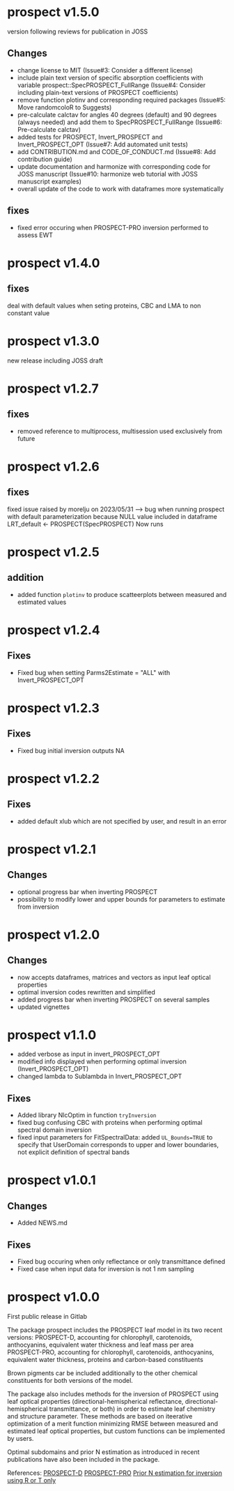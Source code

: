 # prospect v1.5.0
version following reviews for publication in JOSS

## Changes
- change license to MIT (Issue#3:  Consider a different license)
- include plain text version of specific absorption coefficients with variable prospect::SpecPROSPECT_FullRange (Issue#4:  Consider including plain-text versions of PROSPECT coefficients)
- remove function plotinv and corresponding required packages (Issue#5: Move randomcoloR to Suggests)
- pre-calculate calctav for angles 40 degrees (default) and 90 degrees (always needed) and add them to SpecPROSPECT_FullRange (Issue#6: Pre-calculate calctav)
- added tests for PROSPECT, Invert_PROSPECT and Invert_PROSPECT_OPT (Issue#7: Add automated unit tests)
- add CONTRIBUTION.md and CODE_OF_CONDUCT.md (Issue#8: Add contribution guide)
- update documentation and harmonize with corresponding code for JOSS manuscript (Issue#10: harmonize web tutorial with JOSS manuscript examples)
- overall update of the code to work with dataframes more systematically

## fixes
- fixed error occuring when PROSPECT-PRO inversion performed to assess EWT

# prospect v1.4.0

## fixes
deal with default values when seting proteins, CBC and LMA to non constant value

# prospect v1.3.0

new release including JOSS draft

# prospect v1.2.7

## fixes
- removed reference to multiprocess, multisession used exclusively from future

# prospect v1.2.6

## fixes
fixed issue raised by morelju on 2023/05/31
--> bug when running prospect with default parameterization because NULL value included in dataframe
LRT_default <- PROSPECT(SpecPROSPECT)
Now runs

# prospect v1.2.5

## addition
- added function `plotinv` to produce scatteerplots between measured and estimated values

# prospect v1.2.4

## Fixes
- Fixed bug when setting Parms2Estimate = "ALL" with Invert_PROSPECT_OPT

# prospect v1.2.3

## Fixes
- Fixed bug initial inversion outputs NA

# prospect v1.2.2

## Fixes
- added default xlub which are not specified by user, and result in an error


# prospect v1.2.1

## Changes
- optional progress bar when inverting PROSPECT
- possibility to modify lower and upper bounds for parameters to estimate from inversion

# prospect v1.2.0

## Changes
- now accepts dataframes, matrices and vectors as input leaf optical properties
- optimal inversion codes rewritten and simplified
- added progress bar when inverting PROSPECT on several samples
- updated vignettes

# prospect v1.1.0
- added verbose as input in invert_PROSPECT_OPT
- modified info displayed when performing optimal inversion (Invert_PROSPECT_OPT) 
- changed lambda to Sublambda in Invert_PROSPECT_OPT
 
## Fixes
- Added library NlcOptim in function `tryInversion`
- fixed bug confusing CBC with proteins when performing optimal spectral domain inversion
- fixed input parameters for FitSpectralData: added `UL_Bounds=TRUE` to specify that UserDomain corresponds to upper and lower boundaries, not explicit definition of spectral bands

# prospect v1.0.1

## Changes
- Added NEWS.md

## Fixes
- Fixed bug occuring when only reflectance or only transmittance defined
- Fixed case when input data for inversion is not 1 nm sampling

# prospect v1.0.0
First public release in Gitlab

The package prospect includes the PROSPECT leaf model in its two recent versions: 
PROSPECT-D, accounting for chlorophyll, carotenoids, anthocyanins, equivalent water thickness and leaf mass per area
PROSPECT-PRO, accounting for chlorophyll, carotenoids, anthocyanins, equivalent water thickness, proteins and carbon-based constituents

Brown pigments car be included additionally to the other chemical constituents for both versions of the model.

The package also includes methods for the inversion of PROSPECT using leaf optical properties (directional-hemispherical reflectance, directional-hemispherical transmittance, or both) in order to estimate leaf chemistry and structure parameter.
These methods are based on iteerative optimization of a merit function minimizing RMSE between measured and estimated leaf optical properties, but custom functions can be implemented by users.

Optimal subdomains and prior N estimation as introduced in recent publications have also been included in the package.

References: 
[PROSPECT-D](https://doi.org/10.1016/j.rse.2017.03.004)
[PROSPECT-PRO](https://doi.org/10.1016/j.rse.2020.112173)
[Prior N estimation for inversion using R or T only](https://doi.org/10.1016/j.rse.2020.112176)
